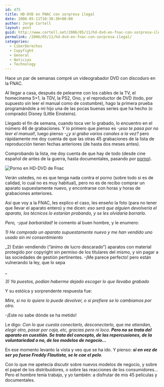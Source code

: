 ```yaml
---
id: 475
title: HD-DVD en FNAC con sorpresa ilegal
date: 2006-05-11T10:38:30+00:00
author: Jorge Cortell
layout: post
guid: http://www.cortell.net/2006/05/11/hd-dvd-en-fnac-con-sorpresa-ilegal/
permalink: /2006/05/11/hd-dvd-en-fnac-con-sorpresa-ilegal/
categories:
  - CiberDerechos
  - Copyfight
  - General
  - Noticias
  - Technology
---
```

Hace un par de semanas compré un videograbador DVD con discoduro en la FNAC.

Al llegar a casa, después de pelearme con los cables de la TV, el homecinema 5+1, la TDV, la PS2, Ono, y el reproductor de DVD (todo, por supuesto sin leer el manual como de costumbre), hago la primera prueba programándole a mi hijo una de las pocas buenas series que ha hecho (o comprado) Disney (Little Einsteins).
  
Llegado el fin de semana, cuando toca ver lo grabado, lo encuentro en el número 46 de grabaciones. Y lo primero que pienso es _-¡eso te pasa por no leer el manual!_, luego pienso _-¿y si graba varios canales a la vez?_ pero rápidamente me doy cuenta de que las otras 45 grabaciones de la lista de reproducción tienen fechas anteriores (de hasta dos meses antes).

Comprobando la lista, me doy cuenta de que hay de todo (desde cine español de antes de la guerra, hasta documentales, pasando por <a target="_blank" title="Internet Adult Film Database" href="http://www.iafd.com">porno</a>).

![Porno en HD-DVD de Fnac](http://static.flickr.com/48/139802503_906baef0a4_m.jpg "Porno en HD-DVD de Fnac")

Verán ustedes, no es que tenga nada contra el porno (sobre todo si es de calidad, lo cual no es muy habitual), pero no es de recibo comprar un aparato supuestamente nuevo, y encontrarse con horas y horas de grabaciones anteriores.

Así­ que voy a la FNAC, les explico el caso, les enseño la foto (para no tener que llevar el aparato entero) y me dicen: _eso será que alguien devolverí­a el aparato, los técnicos lo estarí­an probando, y se les olvidarí­a borrarlo_.

_Pero, -¡qué barbaridad!_ le comento al buen hombre, y le enumero:

_1) He comprado un aparato supuestamente nuevo y me han vendido uno usado sin mi consentimiento_ 

_2) Están vendiendo (&#8220;ánimo de lucro descarado&#8221;) aparatos con material protegido por copyright sin permiso de los titulares del mismo, y sin pagar a las sociedades de gestión pertinentes. -¡Me parece perfecto! pero están vulnerando la ley, que lo sepa
  
_ 

_3) Ya puestos, podí­an haberme dejado escoger lo que llevaba grabado_

Y su estóica y sorprendente respuesta fue:

_Mire, si no lo quiere lo puede devolver, o si prefiere se lo cambiamos por otro._ 

-¡Este no sabe dónde se ha metido!

Le digo: _Con lo que cuesta conectarlo, desconectarlo, que me atiendan, elegir otro, pasar por caja, etc, gracias pero ni loco. **Pero no se trata del aparato en cuestión. Se trata del concepto, de las repercusiones, de la voluntariedad o no, de los modelos de negocio&#8230;**_

En ese momento levanto la vista y veo que se ha ido. Y pienso: _**si en vez de ser yo fuese Freddy Flautista, se le cae el pelo**._

Con lo que me apetecí­a discutir sobre nuevos modelos de negocio, y sobre el papel de los distribuidores, o sobre las reacciones de los consumidores&#8230; Pero el hombre tení­a trabajo, y yo también: a disfrutar de mis 45 pelí­culas y documentales.